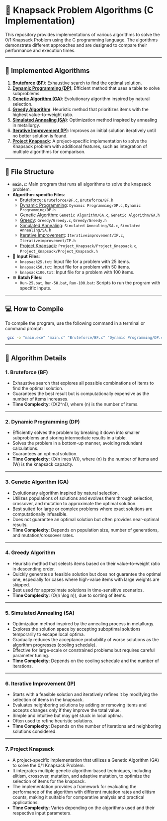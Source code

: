 # 🚀 Knapsack Problem Algorithms (C Implementation)

This repository provides implementations of various algorithms to solve the 0/1 Knapsack Problem using the C programming language. The algorithms demonstrate different approaches and are designed to compare their performance and execution times.

---

## 📂 **Implemented Algorithms**
1. [**Bruteforce (BF)**](Bruteforce): Exhaustive search to find the optimal solution.
2. [**Dynamic Programming (DP)**](Dynamic%20Programming): Efficient method that uses a table to solve subproblems.
3. [**Genetic Algorithm (GA)**](Genetic%20Algorithm): Evolutionary algorithm inspired by natural selection.
4. [**Greedy Algorithm**](Greedy): Heuristic method that prioritizes items with the highest value-to-weight ratio.
5. [**Simulated Annealing (SA)**](Simulated%20Annealing): Optimization method inspired by annealing in metallurgy.
6. [**Iterative Improvement (IP)**](Iterativeimprovement): Improves an initial solution iteratively until no better solution is found.
7. [**Project Knapsack**](Project_Knapsack): A project-specific implementation to solve the Knapsack problem with additional features, such as integration of multiple algorithms for comparison.

---

## 📂 **File Structure**
- **`main.c`**: Main program that runs all algorithms to solve the knapsack problem.
- **Algorithm-specific Files**:
  - [Bruteforce](Bruteforce): `Bruteforce/BF.c`, `Bruteforce/BF.h`
  - [Dynamic Programming](Dynamic%20Programming): `Dynamic Programming/DP.c`, `Dynamic Programming/DP.h`
  - [Genetic Algorithm](Genetic%20Algorithm): `Genetic Algorithm/GA.c`, `Genetic Algorithm/GA.h`
  - [Greedy](Greedy): `Greedy/Greedy.c`, `Greedy/Greedy.h`
  - [Simulated Annealing](Simulated%20Annealing): `Simulated Annealing/SA.c`, `Simulated Annealing/SA.h`
  - [Iterative Improvement](Iterativeimprovement): `Iterativeimprovement/IP.c`, `Iterativeimprovement/IP.h`
  - [Project Knapsack](Project_Knapsack): `Project_Knapsack/Project_Knapsack.c`, `Project_Knapsack/Project_Knapsack.h`
- 📄 **Input Files**:
  - `knapsack25.txt`: Input file for a problem with 25 items.
  - `knapsack50.txt`: Input file for a problem with 50 items.
  - `knapsack100.txt`: Input file for a problem with 100 items.
- ⚙️ **Batch Files**:
  - `Run-25.bat`, `Run-50.bat`, `Run-100.bat`: Scripts to run the program with specific inputs.

---

## 💻 **How to Compile**
To compile the program, use the following command in a terminal or command prompt:

```bash
 gcc -o "main.exe" "main.c" "Bruteforce/BF.c" "Dynamic Programming/DP.c" "Genetic Algorithm/GA.c" "Greedy/Greedy.c" "Simulated Annealing/SA.c" "Iterativeimprovement/IP.c" "Project_Knapsack/Project_Knapsack.c" -I. -lm
```

---

## 📝 **Algorithm Details**

### **1. Bruteforce (BF)**  
- Exhaustive search that explores all possible combinations of items to find the optimal solution.  
- Guarantees the best result but is computationally expensive as the number of items increases.  
- **Time Complexity**: \(O(2^n)\), where \(n\) is the number of items.

---

### **2. Dynamic Programming (DP)**  
- Efficiently solves the problem by breaking it down into smaller subproblems and storing intermediate results in a table.  
- Solves the problem in a bottom-up manner, avoiding redundant calculations.  
- Guarantees an optimal solution.  
- **Time Complexity**: \(O(n 	imes W)\), where \(n\) is the number of items and \(W\) is the knapsack capacity.

---

### **3. Genetic Algorithm (GA)**  
- Evolutionary algorithm inspired by natural selection.  
- Utilizes populations of solutions and evolves them through selection, crossover, and mutation to approximate the optimal solution.  
- Best suited for large or complex problems where exact solutions are computationally infeasible.  
- Does not guarantee an optimal solution but often provides near-optimal results.  
- **Time Complexity**: Depends on population size, number of generations, and mutation/crossover rates.

---

### **4. Greedy Algorithm**  
- Heuristic method that selects items based on their value-to-weight ratio in descending order.  
- Quickly generates a feasible solution but does not guarantee the optimal one, especially for cases where high-value items with large weights are skipped.  
- Best used for approximate solutions in time-sensitive scenarios.  
- **Time Complexity**: \(O(n \log n)\), due to sorting of items.

---

### **5. Simulated Annealing (SA)**  
- Optimization method inspired by the annealing process in metallurgy.  
- Explores the solution space by accepting suboptimal solutions temporarily to escape local optima.  
- Gradually reduces the acceptance probability of worse solutions as the algorithm progresses (cooling schedule).  
- Effective for large-scale or constrained problems but requires careful parameter tuning.  
- **Time Complexity**: Depends on the cooling schedule and the number of iterations.

---

### **6. Iterative Improvement (IP)**  
- Starts with a feasible solution and iteratively refines it by modifying the selection of items in the knapsack.  
- Evaluates neighboring solutions by adding or removing items and accepts changes only if they improve the total value.  
- Simple and intuitive but may get stuck in local optima.  
- Often used to refine heuristic solutions.  
- **Time Complexity**: Depends on the number of iterations and neighboring solutions considered.

---

### **7. Project Knapsack**  
- A project-specific implementation that utilizes a Genetic Algorithm (GA) to solve the 0/1 Knapsack Problem.
- It integrates multiple genetic algorithm-based techniques, including elitism, crossover, mutation, and adaptive mutation, to optimize the selection of items for the knapsack.
- The implementation provides a framework for evaluating the performance of the algorithm with different mutation rates and elitism counts, making it suitable for comparative analysis and practical applications.
- **Time Complexity**: Varies depending on the algorithms used and their respective input parameters.
